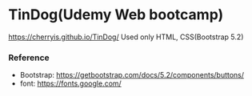 # TinDog(Udemy Web bootcamp)

https://cherryis.github.io/TinDog/
Used only HTML, CSS(Bootstrap 5.2)

### Reference
- Bootstrap: https://getbootstrap.com/docs/5.2/components/buttons/
- font: https://fonts.google.com/
